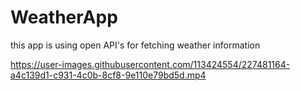 # WeatherApp
this app is using open API's for fetching weather information 

https://user-images.githubusercontent.com/113424554/227481164-a4c139d1-c931-4c0b-8cf8-9e110e79bd5d.mp4

